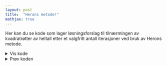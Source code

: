 ```yaml
---
layout: post
title:  "Herons metode!"
mathjax: true
---
```


Her kan du se kode som lager løsningsforslag til tilnærmingen av kvadratrøtter av heltall etter et valgfritt antall iterasjoner ved bruk av Herons metode.

<details>
<summary>Vis kode</summary>

<p>
{% highlight python %}

    import numpy as np

    def forkort(a,b) :   
        p = int(a/np.gcd(a,b))
        q = int(b/np.gcd(a,b))
        return [p, q]

    def herons(p, X,Y):                      
        Xtemp = [X[-1][0]*Y[-1][1]+X[-1][1]*Y[-1][0], 2*X[-1][1]*Y[-1][1]]  # regner ut neste x-verdi
        X.append(forkort(Xtemp[0], Xtemp[1]))                               # forkorter teller og nevner i Xtemp og lagrer i X
        Ytemp = [p*X[-1][1],X[-1][0]]                                       # regner ut neste y-verdi
        Y.append(forkort(Ytemp[0],Ytemp[1]))                                # forkorter teller og nevner i Ytemp og lagrer i Y
        
    def heronstext(p,n):
        X = [[p,1]] # samler x_i verdiene som [teller,nevner]
        Y = [[1,1]] # samler y_i verdiene som [teller,nevner]
        i=1
        print(f"Approksimasjonene til kvadratroten av {p} etter {n} iterasjoner er:")
        while i<=n:
            herons(p,X,Y)
            print(f"x_{i} = {X[-2][0]}/{X[-2][1]} + {Y[-2][0]}/{Y[-2][1]}/2 = {X[-1][0]}/{X[-1][1]}")
            # print(f"y_{i} = {p} * {X[-1][1]}/{X[-1][0]} = {Y[-1][0]}/{Y[-1][1]}") # Denne linja kan av-kommenteres hvis man ønsker både x-approksimasjonene og y-approksimasjonene.
            i += 1

{% endhighlight %}
</p>

</details>



<details >
<summary>Prøv koden</summary>


<div background='black'>
<input type='number' id='tall1' placeholder='Hvilket tall vil du approksimere kvadratroten til?' value='1027'  /> <br>
<input type='number' id='tall2' placeholder='Hvor mange iterasjoner vil du kjøre'  value='729' /> 
</div>

<button  class='button button5' style="vertical-align:middle" onclick='heronstekst()'> <span> Kjør </span></button>
<div    >
<p id='svar'> </p>
</div>

</details>



<script>

function forkort(a,b) {
    var p = int(a/np.gcd(a,b));
    var q = int(b/np.gcd(a,b));
    return [p,q];
}
</script>
<script>

function herons(p, X,Y) {                      
    var Xtemp = [X[X.length-1][0]*Y[Y.length-1][1]+X[X.length-1][1]*Y[Y.length-1][0], 2*X[X.length-1][1]*Y[Y.length-1][1]];
    X.push(forkort(Xtemp[0], Xtemp[1]));
    var Ytemp = [p*X[X.length-1][1],X[X.length-1][0];        
    Y.push(forkort(Ytemp[0],Ytemp[1]));
}

function heronstext(p,n){
    var X = [[p,1]];
    var Y = [[1,1]];
    var i = 1;
    var losntxt = "Approksimasjonene til kvadratroten av " + String(p) + " etter " + String(n) + " iterasjoner er: \n \n \\begin{multline*} \n";
    while i<=n:
        herons(p,X,Y)
        losntxt += "x_" + String(i) 
                + " = \\frac{ \\frac{" + String(X[X.length-2][0]) 
                + "}{" + String(X[X.length-2][1]) 
                + "} + \\frac{" + String(Y[Y.length-2][0]) 
                + "}{" 
                + String(Y[Y.length-2][1]) 
                + "}}{2} = " + "\\frac{"
                + String(X[X.length-1][0]) + "}{"
                + String(X[X.length-1][1]) + "} \n";
                i += 1;
    losntxt += "\\end{multline*}    

        //]: <>print(f"y_{i} = {p} * {X[-1][1]}/{X[-1][0]} = {Y[-1][0]}/{Y[-1][1]}") # Denne linja kan av-kommenteres hvis man ønsker både x-approksimasjonene og y-approksimasjonene.
                

}
  document.getElementById('svar').innerHTML = losntxt;
  MathJax.typeset();
}
</script>
